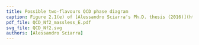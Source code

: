 ```yaml
---
title: Possible two-flavours QCD phase diagram
caption: Figure 2.1(e) of [Alessandro Sciarra's Ph.D. thesis (2016)](https://github.com/AxelKrypton/PhD_Thesis/blob/main/Sciarra_Thesis_digital.pdf).
pdf_file: QCD_Nf2_massless_E.pdf
svg_file: QCD_Nf2.svg
authors: [Alessandro Sciarra]
---
```

